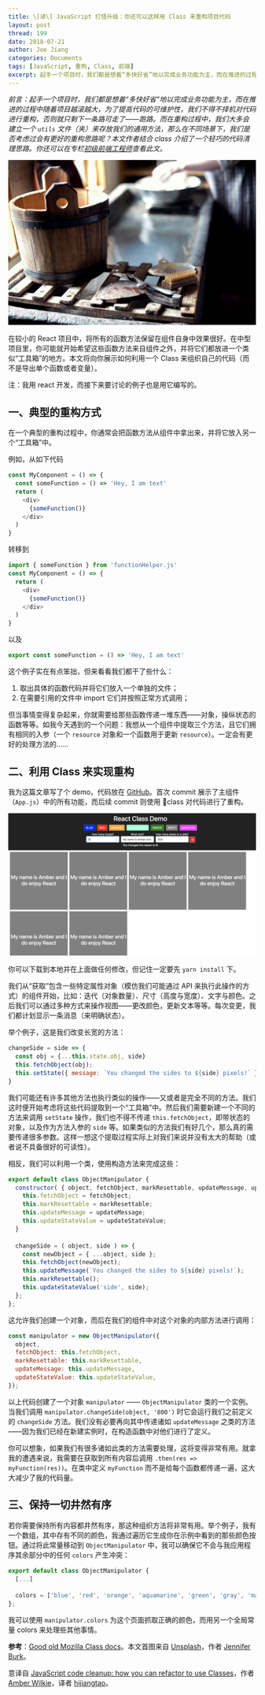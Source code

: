 ```yaml
---
title: \[译\] JavaScript 打怪升级：你还可以这样用 Class 来重构项目代码
layout: post
thread: 199
date: 2018-07-21
author: Joe Jiang
categories: Documents
tags: [JavaScript, 重构, Class, 前端]
excerpt: 起手一个项目时，我们都是想着“多快好省”地以完成业务功能为主，而在推进的过程中随着项目越滚越大，为了提高代码的可维护性，我们不得不择机对代码进行重构……
---
```


*前言：起手一个项目时，我们都是想着“多快好省”地以完成业务功能为主，而在推进的过程中随着项目越滚越大，为了提高代码的可维护性，我们不得不择机对代码进行重构，否则就只剩下一条路可走了——跑路。而在重构过程中，我们大多会建立一个 `utils` 文件（夹）来存放我们的通用方法，那么在不同场景下，我们是否考虑过会有更好的重构思路呢？本文作者结合 class 介绍了一个轻巧的代码清理思路。你还可以在专栏[初级前端工程师](https://zhuanlan.zhihu.com/p/40276962)查看此文。*

![](/assets/in-post/2018-07-21-javascript-code-cleanup-how-you-can-refactor-to-use-classes-2.jpeg )

在较小的 React 项目中，将所有的函数方法保留在组件自身中效果很好。在中型项目里，你可能就开始希望这些函数方法来自组件之外，并将它们都放进一个类似“工具箱”的地方。本文将向你展示如何利用一个 Class 来组织自己的代码（而不是导出单个函数或者变量）。

注：我用 react 开发，而接下来要讨论的例子也是用它编写的。

## 一、典型的重构方式

在一个典型的重构过程中，你通常会把函数方法从组件中拿出来，并将它放入另一个“工具箱”中。

例如，从如下代码

```javascript
const MyComponent = () => {
  const someFunction = () => 'Hey, I am text'
  return (
    <div>
      {someFunction()}
    </div>
  )
}
```

转移到

```javascript
import { someFunction } from 'functionHelper.js'
const MyComponent = () => {
  return (
    <div>
      {someFunction()}
    </div>
  )
}
```

以及

```javascript
export const someFunction = () => 'Hey, I am text'
```

这个例子实在有点笨拙，但来看看我们都干了些什么：

1. 取出具体的函数代码并将它们放入一个单独的文件；
2. 在需要引用的文件中 import 它们并按照正常方式调用；

但当事情变得复杂起来，你就需要给那些函数传递一堆东西——对象，操纵状态的函数等等。如我今天遇到的一个问题：我想从一个组件中提取三个方法，且它们拥有相同的入参（一个 `resource` 对象和一个函数用于更新 `resource`）。一定会有更好的处理方法的……

## 二、利用 Class 来实现重构

我为这篇文章写了个 demo，代码放在 [GitHub](https://github.com/AmberWilkie/class-demo)。首次 commit 展示了主组件（`App.js`）中的所有功能，而后续 commit 则使用 class 对代码进行了重构。

![](/assets/in-post/2018-07-21-javascript-code-cleanup-how-you-can-refactor-to-use-classes-1.png )

你可以下载到本地并在上面做任何修改，但记住一定要先 `yarn install` 下。

我们从“获取”包含一些特定属性对象（模仿我们可能通过 API 来执行此操作的方式）的组件开始，比如：迭代（对象数量）、尺寸（高度与宽度）、文字与颜色。之后我们可以通过多种方式来操作视图——更改颜色，更新文本等等。每次变更，我们都计划显示一条消息（来明确状态）。

举个例子，这是我们改变长宽的方法：

```javascript
changeSide = side => {
  const obj = {...this.state.obj, side}
  this.fetchObject(obj);
  this.setState({ message: `You changed the sides to ${side} pixels!` });
}
```

我们可能还有许多其他方法也执行类似的操作——又或者是完全不同的方法。我们这时便开始考虑将这些代码提取到一个“工具箱”中。然后我们需要新建一个不同的方法来调用 `setState` 操作，我们也不得不传递 `this.fetchObject`，即带状态的对象，以及作为方法入参的 `side` 等。如果类似的方法我们有好几个，那么真的需要传递很多参数。这样一想这个提取过程实际上对我们来说并没有太大的帮助（或者说不具备很好的可读性）。

相反，我们可以利用一个类，使用构造方法来完成这些：

```javascript
export default class ObjectManipulator {
  constructor( { object, fetchObject, markResettable, updateMessage, updateStateValue } ) {
    this.fetchObject = fetchObject;
    this.markResettable = markResettable;
    this.updateMessage = updateMessage;
    this.updateStateValue = updateStateValue;
  }

  changeSide = ( object, side ) => {
    const newObject = { ...object, side };
    this.fetchObject(newObject);
    this.updateMessage(`You changed the sides to ${side} pixels!`);
    this.markResettable();
    this.updateStateValue('side', side);
  };
};
```

这允许我们创建一个对象，而后在我们的组件中对这个对象的内部方法进行调用：

```javascript
const manipulator = new ObjectManipulator({
  object,
  fetchObject: this.fetchObject,
  markResettable: this.markResettable,
  updateMessage: this.updateMessage,
  updateStateValue: this.updateStateValue,
});
```

以上代码创建了一个对象 `manipulator` —— `ObjectManipulator` 类的一个实例。当我们调用 `manipulator.changeSide(object, '800')` 时它会运行我们之前定义的 `changeSide` 方法。我们没有必要再向其中传递诸如 `updateMessage` 之类的方法——因为我们已经在新建实例时，在构造函数中对他们进行了定义。

你可以想象，如果我们有很多诸如此类的方法需要处理，这将变得非常有用。就拿我的遭遇来说，我需要在获取到所有内容后调用 `.then(res => myFunction(res))`。在类中定义 `myFunction` 而不是给每个函数都传递一遍，这大大减少了我的代码量。

## 三、保持一切井然有序

若你需要保持所有内容都井然有序，那这种组织方法将非常有用。举个例子，我有一个数组，其中存有不同的颜色，我通过遍历它生成你在示例中看到的那些颜色按钮。通过将此常量移动到 `ObjectManipulator` 中，我可以确保它不会与我应用程序其余部分中的任何 `colors` 产生冲突：

```javascript
export default class ObjectManipulator {
  [...]

  colors = ['blue', 'red', 'orange', 'aquamarine', 'green', 'gray', 'magenta'];
};
```

我可以使用 `manipulator.colors` 为这个页面抓取正确的颜色，而用另一个全局常量 colors 来处理些其他事情。

**参考**：[Good old Mozilla Class docs](https://developer.mozilla.org/en-US/docs/Web/JavaScript/Reference/Classes)。本文首图来自 [Unsplash](https://unsplash.com/search/photos/cleaning)，作者 [Jennifer Burk](https://unsplash.com/photos/wP9yLk_VKI8)。

意译自 [JavaScript code cleanup: how you can refactor to use Classes](https://medium.freecodecamp.org/javascript-code-cleanup-how-you-can-refactor-to-use-classes-3948118e4468)，作者 [Amber Wilkie](https://medium.freecodecamp.org/@heyamberwilkie)，译者 [hijiangtao](https://github.com/hijiangtao)。